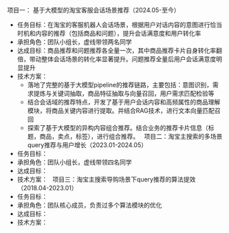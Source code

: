 

项目一： 基于大模型的淘宝客服会话场景推荐（2024.05-至今）
* 任务目标：在淘宝的客服机器人会话场景，根据用户对话内容的意图进行恰当时机和内容的推荐（包括商品和问题），提升会话满意度和用户转化率
* 承担角色：团队小组长，虚线带领两名同学
* 达成目标：商品推荐和问题推荐各全量一次，其中商品推荐卡片自身转化率翻倍，带动整体会话场景的转化率显著提升。问题推荐全量后用户会话满意度明显提升
* 技术方案：
	* 落地了完整的基于大模型pipeline的推荐链路，主要包括：意图识别，需求提炼与关键词抽取，商品特征抽取与向量召回，用户需求匹配检验等
	* 结合会话域的推荐特点，开发了基于用户会话内容和高频属性的商品理解模块，将商品关键内容进行提取。并结合RAG技术，进行文本向量匹配召回
	* 探索了基于大模型的异构内容组合推荐。结合业务的推荐卡片信息（标题，商品，卖点，标签），进行组合推荐。
 
项目二：淘宝主搜索的多场景query推荐与用户增长（2023.01-2024.05）
* 任务目标：
* 承担角色：团队小组长，虚线带领四名同学
* 达成目标：
* 技术方案：
 
项目三：淘宝主搜索导购场景下query推荐的算法提效（2018.04-2023.01）
* 任务目标：
* 承担角色：团队核心成员，负责过多个算法模块的优化
* 达成目标：
* 技术方案：
 
